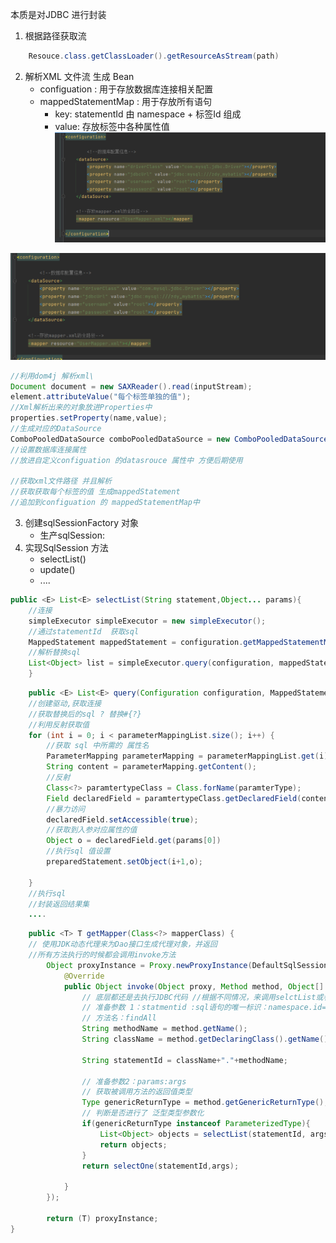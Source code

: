 本质是对JDBC 进行封装

1. 根据路径获取流
```java
	Resouce.class.getClassLoader().getResourceAsStream(path)
```

2. 解析XML 文件流 生成  Bean      
	* configuation :  用于存放数据库连接相关配置              
	* mappedStatementMap  : 用于存放所有语句                  
		* key:  statementId 由 namespace + 标签Id 组成 
		* value:  存放标签中各种属性值 
		 ![](https://raw.githubusercontent.com/czx-865199614/note/main/picture/20221004230413.png?token=AMN4EUTQSYAICIITFPQ3AKLDHRF2W)

![](https://raw.githubusercontent.com/czx-865199614/note/main/picture/20221004225653.png?token=AMN4EUSNAZA7PAVLYPQIYFTDHRE7G)


```java
//利用dom4j 解析xml\
Document document = new SAXReader().read(inputStream);
element.attributeValue("每个标签单独的值");
//Xml解析出来的对象放进Properties中
properties.setProperty(name,value);
//生成对应的DataSource 
ComboPooledDataSource comboPooledDataSource = new ComboPooledDataSource();
//设置数据库连接属性
//放进自定义configuation 的datasrouce 属性中 方便后期使用

//获取xml文件路径 并且解析
//获取获取每个标签的值 生成mappedStatement 
//追加到configuation 的 mappedStatementMap中 
```

3. 创建sqlSessionFactory 对象
	* 生产sqlSession:  
4. 实现SqlSession 方法
	* selectList()
	* update()
	* ....
```java
public <E> List<E> selectList(String statement,Object... params){
	//连接
	simpleExecutor simpleExecutor = new simpleExecutor();
	//通过statementId  获取sql
	MappedStatement mappedStatement = configuration.getMappedStatementMap().get(statementid);
	//解析替换sql 
	List<Object> list = simpleExecutor.query(configuration, mappedStatement, params);
	}
```

```java
	public <E> List<E> query(Configuration configuration, MappedStatement mappedStatement, Object... params){
	//创建驱动,获取连接
	//获取替换后的sql ? 替换#{?}
	//利用反射获取值
	for (int i = 0; i < parameterMappingList.size(); i++) {  
		//获取 sql 中所需的 属性名
	    ParameterMapping parameterMapping = parameterMappingList.get(i);  
		String content = parameterMapping.getContent();
		//反射
		Class<?> paramtertypeClass = Class.forName(paramterType);
		Field declaredField = paramtertypeClass.getDeclaredField(content);
		//暴力访问
		declaredField.setAccessible(true);
		//获取到入参对应属性的值
		Object o = declaredField.get(params[0])
		//执行sql 值设置
		preparedStatement.setObject(i+1,o);
	
	}
	//执行sql 
	//封装返回结果集
	....
```
	
```java
	public <T> T getMapper(Class<?> mapperClass) {  
    // 使用JDK动态代理来为Dao接口生成代理对象，并返回  
	//所有方法执行的时候都会调用invoke方法
	    Object proxyInstance = Proxy.newProxyInstance(DefaultSqlSession.class.getClassLoader(), new Class[]{mapperClass}, new InvocationHandler() {  
	        @Override  
	        public Object invoke(Object proxy, Method method, Object[] args) throws Throwable {  
	            // 底层都还是去执行JDBC代码 //根据不同情况，来调用selctList或者selectOne  
	            // 准备参数 1：statmentid :sql语句的唯一标识：namespace.id= 接口全限定名.方法名  
	            // 方法名：findAll  
	            String methodName = method.getName();  
	            String className = method.getDeclaringClass().getName();  
	  
	            String statementId = className+"."+methodName;  
	  
	            // 准备参数2：params:args  
	            // 获取被调用方法的返回值类型  
	            Type genericReturnType = method.getGenericReturnType();  
	            // 判断是否进行了 泛型类型参数化  
	            if(genericReturnType instanceof ParameterizedType){  
	                List<Object> objects = selectList(statementId, args);  
	                return objects;  
	            }  
	            return selectOne(statementId,args);  
	  
	        }  
	    });  
  
	    return (T) proxyInstance;  
}
```
